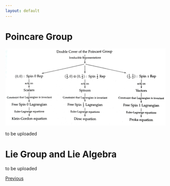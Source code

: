 ```yaml
---
layout: default
---
```



# Poincare Group

![p](/assets/img/20250412_225321230.jpg)

to be uploaded

# Lie Group and Lie Algebra


to be uploaded


<div class="pagination">
  <a href="{{ '/Phys/MP/G/group.html' | relative_url }}" class="prev-button">Previous</a>
</div>